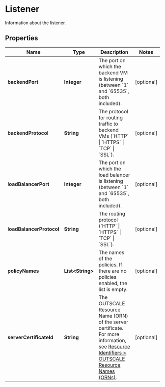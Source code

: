 

# Listener

Information about the listener.

## Properties

| Name | Type | Description | Notes |
|------------ | ------------- | ------------- | -------------|
|**backendPort** | **Integer** | The port on which the backend VM is listening (between &#x60;1&#x60; and &#x60;65535&#x60;, both included). |  [optional] |
|**backendProtocol** | **String** | The protocol for routing traffic to backend VMs (&#x60;HTTP&#x60; \\| &#x60;HTTPS&#x60; \\| &#x60;TCP&#x60; \\| &#x60;SSL&#x60;). |  [optional] |
|**loadBalancerPort** | **Integer** | The port on which the load balancer is listening (between &#x60;1&#x60; and &#x60;65535&#x60;, both included). |  [optional] |
|**loadBalancerProtocol** | **String** | The routing protocol (&#x60;HTTP&#x60; \\| &#x60;HTTPS&#x60; \\| &#x60;TCP&#x60; \\| &#x60;SSL&#x60;). |  [optional] |
|**policyNames** | **List&lt;String&gt;** | The names of the policies. If there are no policies enabled, the list is empty. |  [optional] |
|**serverCertificateId** | **String** | The OUTSCALE Resource Name (ORN) of the server certificate. For more information, see [Resource Identifiers &gt; OUTSCALE Resource Names (ORNs)](https://docs.outscale.com/en/userguide/Resource-Identifiers.html#_outscale_resource_names_orns). |  [optional] |



